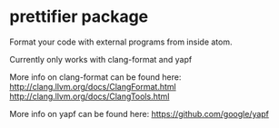 # prettifier package

Format your code with external programs from inside atom.

Currently only works with clang-format and yapf

More info on clang-format can be found here: http://clang.llvm.org/docs/ClangFormat.html http://clang.llvm.org/docs/ClangTools.html

More info on yapf can be found here: https://github.com/google/yapf
